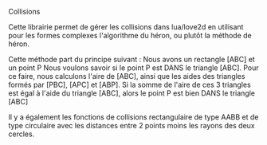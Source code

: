 Collisions

Cette librairie permet de gérer les collisions dans lua/love2d en utilisant
pour les formes complexes l'algorithme du héron, ou plutôt la méthode de héron.

Cette méthode part du principe suivant :
Nous avons un rectangle [ABC] et un point P
Nous voulons savoir si le point P est DANS le triangle [ABC].
Pour ce faire, nous calculons l'aire de [ABC], ainsi que les aides des triangles
formés par [PBC], [APC] et [ABP]. Si la somme de l'aire de ces 3 triangles est
égal à l'aide du triangle [ABC], alors le point P est bien DANS le triangle [ABC]

Il y a également les fonctions de collisions rectangulaire de type AABB et
de type circulaire avec les distances entre 2 points moins les rayons
des deux cercles.
